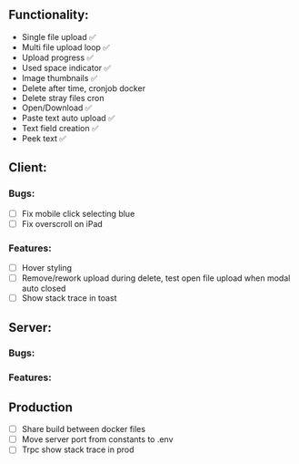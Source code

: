 ## Functionality:

- Single file upload ✅
- Multi file upload loop ✅
- Upload progress ✅
- Used space indicator ✅
- Image thumbnails ✅
- Delete after time, cronjob docker
- Delete stray files cron
- Open/Download ✅
- Paste text auto upload ✅
- Text field creation ✅
- Peek text ✅

## Client:

### Bugs:

- [ ] Fix mobile click selecting blue
- [ ] Fix overscroll on iPad

### Features:

- [ ] Hover styling
- [ ] Remove/rework upload during delete, test open file upload when modal auto closed
- [ ] Show stack trace in toast

## Server:

### Bugs:

### Features:

## Production

- [ ] Share build between docker files
- [ ] Move server port from constants to .env
- [ ] Trpc show stack trace in prod
